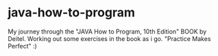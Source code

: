 # java-how-to-program
My journey through the "JAVA How to Program, 10th Edition" BOOK by Deitel. Working out some exercises in the book as i go. "Practice Makes Perfect" :)
